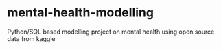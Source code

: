 # mental-health-modelling
Python/SQL based modelling project on mental health using open source data from kaggle

